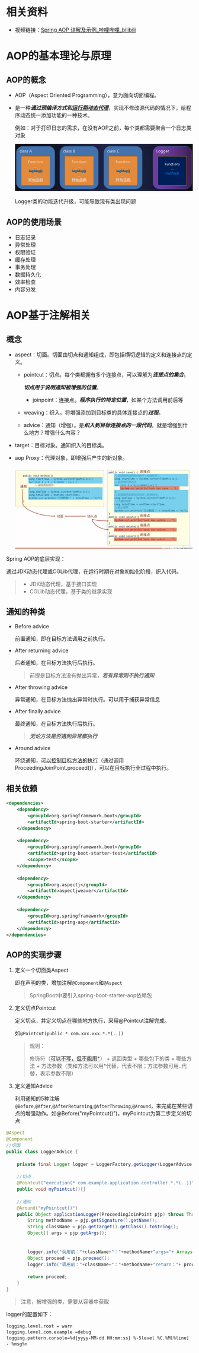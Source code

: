 # 相关资料

- 视频链接：[Spring AOP 详解及示例_哔哩哔哩_bilibili](https://www.bilibili.com/video/BV1yK411M7hb?spm_id_from=333.337.search-card.all.click)



# AOP的基本理论与原理

## AOP的概念

- AOP（Aspect Oriented Programming），意为面向切面编程。

- 是一种***通过预编译方式和<u>运行期动态代理</u>***，实现不修改源代码的情况下，给程序动态统一添加功能的一种技术。

  例如：对于打印日志的需求，在没有AOP之前，每个类都需要聚合一个日志类对象

  ![image-20220426225646947](AOP.assets/image-20220426225303020.png)

  Logger类的功能迭代升级，可能导致现有类出现问题

  

##  AOP的使用场景

- 日志记录
- 异常处理
- 权限验证
- 缓存处理
- 事务处理
- 数据持久化
- 效率检查
- 内容分发







# AOP基于注解相关

## 概念

- aspect：切面。切面由切点和通知组成，即包括横切逻辑的定义和连接点的定义。

  - pointcut：切点。每个类都拥有多个连接点，可以理解为***连接点的集合***。

    ***切点用于说明通知被增强的位置***。

    - joinpoint：连接点。***程序执行的特定位置***，如某个方法调用前后等

  - weaving：织入。将增强添加到目标类的具体连接点的***过程***。

  - advice：通知（增强）。是***织入到目标连接点的一段代码***。就是增强到什么地方？增强什么内容？

- target：目标对象。通知织入的目标类。

- aop Proxy：代理对象，即增强后产生的新对象。

  ![image-20220523172727774](AOP.assets/image-20220523172727774.png)

Spring AOP的底层实现：

通过JDK动态代理或CGLib代理，在运行时期在对象初始化阶段，织入代码。

> - JDK动态代理，基于接口实现
> - CGLib动态代理，基于类的继承实现



## 通知的种类

- Before advice

  前置通知，即在目标方法调用之前执行。

- After returning advice

  后者通知，在目标方法执行后执行。

  > 前提是目标方法没有抛出异常，***若有异常则不执行通知***

- After throwing advice

  异常通知，在目标方法抛出异常时执行。可以用于捕获异常信息

- After finally advice

  最终通知，在目标方法执行后执行。

  > ***无论方法是否遇到异常都执行***

- Around advice

  环绕通知，<u>可以控制目标方法的执行</u>（通过调用ProceedingJoinPoint.proceed()），可以在目标执行全过程中执行。



## 相关依赖

```xml
<dependencies>
    <dependency>
        <groupId>org.springframework.boot</groupId>
        <artifactId>spring-boot-starter</artifactId>
    </dependency>

    <dependency>
        <groupId>org.springframework.boot</groupId>
        <artifactId>spring-boot-starter-test</artifactId>
        <scope>test</scope>
    </dependency>

    <dependency>
        <groupId>org.aspectj</groupId>
        <artifactId>aspectjweaver</artifactId>
    </dependency>

    <dependency>
        <groupId>org.springframework</groupId>
        <artifactId>spring-aop</artifactId>
    </dependency>
</dependencies>
```





## AOP的实现步骤

1. 定义一个切面类Aspect

   即在声明的类，增加注解`@Component`和`@Aspect`

   > SpringBoot中要引入spring-boot-starter-aop依赖包

2. 定义切点Pointcut

   定义切点，并定义切点在哪些地方执行，采用@Pointcut注解完成。

   如`@Pointcut(public * com.xxx.xxx.*.*(..))`

   > 规则：
   >
   > 修饰符（**<u>可以不写，但不能用*</u>**） + 返回类型 + 哪些包下的类 + 哪些方法 + 方法参数（类和方法可以用\*代替，代表不限；方法参数可用..代替，表示参数不限）

3. 定义通知Advice

   利用通知的5种注解`@Before`,`@After`,`@AfterReturning`,`@AfterThrowing`,`@Around`，来完成在某些切点的增强动作。如@Before("myPointcut()")，myPointcut为第二步定义的切点



```java
@Aspect
@Component
//切面
public class LoggerAdvice {

    private final Logger logger = LoggerFactory.getLogger(LoggerAdvice.class);

    //切点
    @Pointcut("execution(* com.example.application.controller.*.*(..))")
    public void myPointcut(){}

    //通知
    @Around("myPointcut()")
    public Object applicationLogger(ProceedingJoinPoint pjp) throws Throwable {
        String methodName = pjp.getSignature().getName();
        String className = pjp.getTarget().getClass().toString();
        Object[] args = pjp.getArgs();


        logger.info("调用前："+className+"："+methodName+"args="+ Arrays.toString(args));
        Object proceed = pjp.proceed();
        logger.info("调用前："+className+"："+methodName+"return："+ proceed);
        
        return proceed;
    }
}
```



> 注意，被增强的类，需要从容器中获取



logger的配置如下：

```properties
logging.level.root = warn
logging.level.com.example =debug
logging.pattern.console=%d{yyyy-MM-dd HH:mm:ss} %-5level %C.%M[%line] - %msg%n
```

